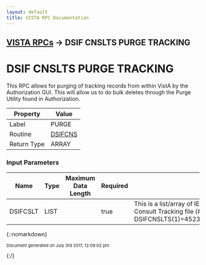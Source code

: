 ```yaml
---
layout: default
title: VISTA RPC Documentation
---
```


## [VISTA RPCs](TableOfContents) &#8594; DSIF CNSLTS PURGE TRACKING
# DSIF CNSLTS PURGE TRACKING

This RPC allows for purging of tracking records from within VistA by the Authorization GUI. This will allow us to do bulk deletes through the Purge Utility found in Authorization.

Property | Value
--- | ---
Label | PURGE
Routine | [DSIFCNS](http://code.osehra.org/dox/Routine_DSIFCNS_source.html)
Return Type | ARRAY


### Input Parameters

Name | Type | Maximum Data Length | Required | Description
--- | --- | --- | --- | ---
DSIFCSLT | LIST |  | true | This is a list/array of IENs that need to be removed from the FBCS Consult Tracking file (#19655). Example: DSIFCNSLTS(1)&#x3D;4523DSIFCNSLTS(2)&#x3D;3452DSIFCNSLTS(3)&#x3D;5234



{::nomarkdown} <br/><p style="font-size: 11px">Document generated on July 3rd 2017, 12:09:02 pm</p>{:/}